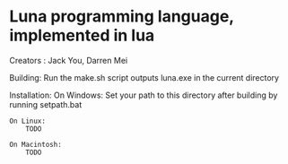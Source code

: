 # Luna programming language, implemented in lua

Creators : Jack You, Darren Mei

Building:
	Run the make.sh script
	outputs luna.exe in the current directory

Installation:
	On Windows:
		Set your path to this directory after building by running setpath.bat

	On Linux:
		TODO

	On Macintosh:
		TODO
